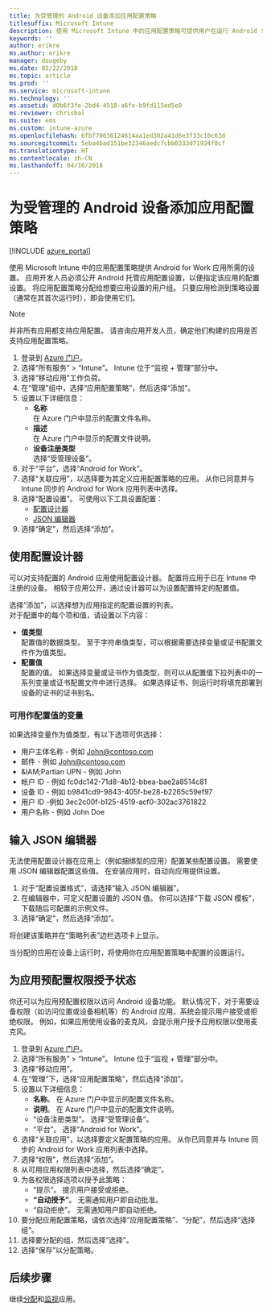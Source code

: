 ```yaml
---
title: 为受管理的 Android 设备添加应用配置策略
titlesuffix: Microsoft Intune
description: 使用 Microsoft Intune 中的应用配置策略可提供用户在运行 Android for Work 应用时的设置。
keywords: ''
author: erikre
ms.author: erikre
manager: dougeby
ms.date: 02/22/2018
ms.topic: article
ms.prod: ''
ms.service: microsoft-intune
ms.technology: ''
ms.assetid: d0b6f3fe-2bd4-4518-a6fe-b9fd115ed5e0
ms.reviewer: chrisbal
ms.suite: ems
ms.custom: intune-azure
ms.openlocfilehash: 6fbf70630124614aa1ed302a41d6e3f33c10c63d
ms.sourcegitcommit: 5eba4bad151be32346aedc7cbb0333d71934f8cf
ms.translationtype: HT
ms.contentlocale: zh-CN
ms.lasthandoff: 04/16/2018
---
```

# <a name="add-app-configuration-policies-for-managed-android-devices"></a>为受管理的 Android 设备添加应用配置策略

[!INCLUDE [azure_portal](./includes/azure_portal.md)]

使用 Microsoft Intune 中的应用配置策略提供 Android for Work 应用所需的设置。 应用开发人员必须公开 Android 托管应用配置设置，以便指定该应用的配置设置。 将应用配置策略分配给想要应用设置的用户组。  只要应用检测到策略设置（通常在其首次运行时），即会使用它们。

> [!Note]  
> 并非所有应用都支持应用配置。 请咨询应用开发人员，确定他们构建的应用是否支持应用配置策略。

1. 登录到 [Azure 门户](https://portal.azure.com)。
2. 选择“所有服务” > “Intune”。 Intune 位于“监视 + 管理”部分中。
3. 选择“移动应用”工作负荷。
4. 在“管理”组中，选择“应用配置策略”，然后选择“添加”。
5. 设置以下详细信息：
    - **名称**  
      在 Azure 门户中显示的配置文件名称。
    - **描述**  
      在 Azure 门户中显示的配置文件说明。
    - **设备注册类型**  
      选择“受管理设备”。
6. 对于“平台”，选择“Android for Work”。
7. 选择“关联应用”，以选择要为其定义应用配置策略的应用。 从你已同意并与 Intune 同步的 Android for Work 应用列表中选择。
8. 选择“配置设置”。 可使用以下工具设置配置：
    - [配置设计器](#Use-the-configuration-designer)
    - [JSON 编辑器](#Enter-the-JSON-editor)
9. 选择“确定”，然后选择“添加”。

## <a name="use-the-configuration-designer"></a>使用配置设计器

可以对支持配置的 Android 应用使用配置设计器。 配置将应用于已在 Intune 中注册的设备。 相较于应用公开，通过设计器可以为设置配置特定的配置值。

选择“添加”，以选择想为应用指定的配置设置的列表。  
对于配置中的每个项和值，请设置以下内容：

  - **值类型**  
    配置值的数据类型。 至于字符串值类型，可以根据需要选择变量或证书配置文件作为值类型。
  - **配置值**  
    配置的值。 如果选择变量或证书作为值类型，则可以从配置值下拉列表中的一系列变量或证书配置文件中进行选择。  如果选择证书，则运行时将填充部署到设备的证书的证书别名。
    
### <a name="supported-variables-for-configuration-values"></a>可用作配置值的变量

如果选择变量作为值类型，有以下选项可供选择：
- 用户主体名称 - 例如 John@contoso.com
- 邮件 - 例如 John@contoso.com
- &IAM;Partian UPN - 例如 John
- 帐户 ID - 例如 fc0dc142-71d8-4b12-bbea-bae2a8514c81
- 设备 ID - 例如 b9841cd9-9843-405f-be28-b2265c59ef97
- 用户 ID -例如 3ec2c00f-b125-4519-acf0-302ac3761822
- 用户名称 - 例如 John Doe


## <a name="enter-the-json-editor"></a>输入 JSON 编辑器

无法使用配置设计器在应用上（例如捆绑型的应用）配置某些配置设置。 需要使用 JSON 编辑器配置这些值。 在安装应用时，自动向应用提供设置。

1. 对于“配置设置格式”，请选择“输入 JSON 编辑器”。
2. 在编辑器中，可定义配置设置的 JSON 值。 你可以选择“下载 JSON 模板”，下载随后可配置的示例文件。
3. 选择“确定”，然后选择“添加”。

将创建该策略并在“策略列表”边栏选项卡上显示。

当分配的应用在设备上运行时，将使用你在应用配置策略中配置的设置运行。

## <a name="preconfigure-the-permissions-grant-state-for-apps"></a>为应用预配置权限授予状态

你还可以为应用预配置权限以访问 Android 设备功能。 默认情况下，对于需要设备权限（如访问位置或设备相机等）的 Android 应用，系统会提示用户接受或拒绝权限。 例如，如果应用使用设备的麦克风，会提示用户授予应用权限以使用麦克风。

1. 登录到 [Azure 门户](https://portal.azure.com)。
2. 选择“所有服务” > “Intune”。 Intune 位于“监视 + 管理”部分中。
3. 选择“移动应用”。
3. 在“管理”下，选择“应用配置策略”，然后选择“添加”。
4. 设置以下详细信息：
    - **名称**。 在 Azure 门户中显示的配置文件名称。
    - **说明**。 在 Azure 门户中显示的配置文件说明。
    - “设备注册类型”。 选择“受管理设备”。
    - “平台”。 选择“Android for Work”。
5. 选择“关联应用”，以选择要定义配置策略的应用。 从你已同意并与 Intune 同步的 Android for Work 应用列表中选择。
6. 选择“权限”，然后选择“添加”。
7. 从可用应用权限列表中选择，然后选择“确定”。
8. 为各权限选择选项以授予此策略：
    - “提示”。 提示用户接受或拒绝。
    - **“自动授予”**。 无需通知用户即自动批准。
    - “自动拒绝”。 无需通知用户即自动拒绝。
9. 要分配应用配置策略，请依次选择“应用配置策略”、“分配”，然后选择“选择组”。
10. 选择要分配的组，然后选择“选择”。
11. 选择“保存”以分配策略。

## <a name="next-steps"></a>后续步骤

继续[分配](apps-deploy.md)和[监视](apps-monitor.md)应用。


